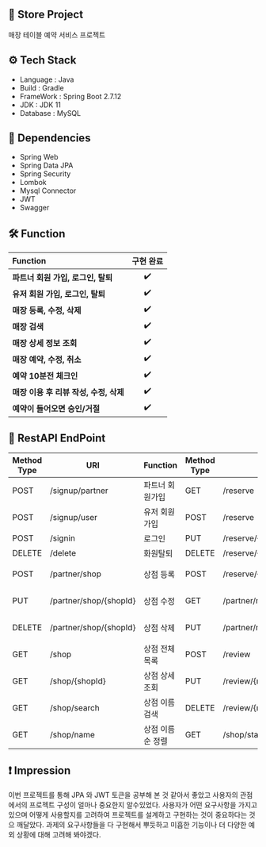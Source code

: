 ## 📍 Store Project

매장 테이블 예약 서비스 프로젝트


## ⚙ Tech Stack

- Language : Java
- Build : Gradle
- FrameWork : Spring Boot 2.7.12
- JDK : JDK 11
- Database : MySQL

## 🔌 Dependencies

- Spring Web
- Spring Data JPA
- Spring Security
- Lombok
- Mysql Connector
- JWT
- Swagger


## 🛠 Function

**Function**     | **구현 완료** |
:--------------- | :----------: |
**파트너 회원 가입, 로그인, 탈퇴**      | :heavy_check_mark: |
**유저 회원 가입, 로그인, 탈퇴**        | :heavy_check_mark: |
**매장 등록, 수정, 삭제**              | :heavy_check_mark: |
**매장 검색**                         | :heavy_check_mark: |
**매장 상세 정보 조회**                | :heavy_check_mark: |
**매장 예약, 수정, 취소**              | :heavy_check_mark: |
**예약 10분전 체크인**                 | :heavy_check_mark: |
**매장 이용 후 리뷰 작성, 수정, 삭제**   | :heavy_check_mark: |
**예약이 들어오면 승인/거절**           | :heavy_check_mark: |


## 🔻 RestAPI EndPoint


| **Method Type** | **URI**                | **Function**   | **Method Type** | **URI**                             | **Function** |
|-----------------|------------------------|----------------|-----------------|-------------------------------------|--------------|
| POST            | /signup/partner        | 파트너 회원가입  | GET             | /reserve                            | 예약정보         |
| POST            | /signup/user           | 유저 회원가입    | POST            | /reserve                            | 예약 생성        |
| POST            | /signin                | 로그인          | PUT             | /reserve/{reserveId}                | 예약 변경        |
| DELETE          | /delete                | 화원탈퇴         | DELETE          | /reserve/{reserveId}                | 예약 취소       |
| POST            | /partner/shop          | 상점 등록        | POST            | /reserve/{reserveId}                | 예약 체크인      |
| PUT             | /partner/shop/{shopId} | 상점 수정        | GET             | /partner/reserve/{shopId}           | 상점의 예약목록   |
| DELETE          | /partner/shop/{shopId} | 상점 삭제        | PUT             | /partner/reserve/status/{reserveId} | 예약 상태 변경    |
| GET             | /shop                  | 상점 전체 목록    | POST            | /review                             | 리뷰 작성        |
| GET             | /shop/{shopId}         | 상점 상세 조회    | PUT             | /review/{reviewId}                  | 리뷰 수정        |
| GET             | /shop/search           | 상점 이름 검색    | DELETE          | /review/{reviewId}                  | 리뷰 삭제        |
| GET             | /shop/name             | 상점 이름순 정렬   | GET             | /shop/star                          | 상점 별점순 정렬  |

## ❗ Impression
이번 프로젝트를 통해 JPA 와 JWT 토큰을 공부해 본 것 같아서 좋았고 사용자의 관점에서의 프로젝트 구성이 얼마나 중요한지 알수있었다.
사용자가 어떤 요구사항을 가지고 있으며 어떻게 사용할지를 고려하여 프로젝트를 설계하고 구현하는 것이 중요하다는 것으 깨달았다. 과제의 요구사항들을
다 구현해서 뿌듯하고 미흡한 기능이나 더 다양한 예외 상황에 대해 고려해 봐야겠다. 
